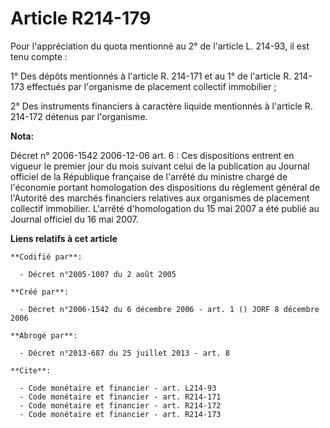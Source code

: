 # Article R214-179

Pour l'appréciation du quota mentionné au 2° de l'article L. 214-93, il est tenu compte :

1° Des dépôts mentionnés à l'article R. 214-171 et au 1° de l'article R. 214-173 effectués par l'organisme de placement
collectif immobilier ;

2° Des instruments financiers à caractère liquide mentionnés à l'article R. 214-172 détenus par l'organisme.

**Nota:**

Décret n° 2006-1542 2006-12-06 art. 6 : Ces dispositions entrent en vigueur le premier jour du mois suivant celui de la
publication au Journal officiel de la République française de l'arrêté du ministre chargé de l'économie portant homologation
des dispositions du règlement général de l'Autorité des marchés financiers relatives aux organismes de placement collectif
immobilier. L'arrêté d'homologation du 15 mai 2007 a été publié au Journal officiel du 16 mai 2007.

**Liens relatifs à cet article**

	**Codifié par**:

	  - Décret n°2005-1007 du 2 août 2005

	**Créé par**:

	  - Décret n°2006-1542 du 6 décembre 2006 - art. 1 () JORF 8 décembre 2006

	**Abrogé par**:

	  - Décret n°2013-687 du 25 juillet 2013 - art. 8

	**Cite**:

	  - Code monétaire et financier - art. L214-93
	  - Code monétaire et financier - art. R214-171
	  - Code monétaire et financier - art. R214-172
	  - Code monétaire et financier - art. R214-173
